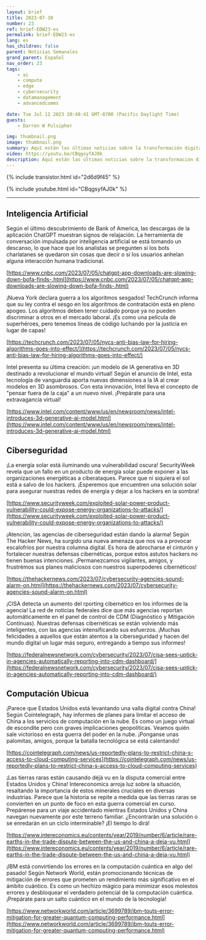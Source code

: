 ```yaml
---
layout: brief
title: 2023-07-10
number: 23
ref: brief-EDW23-es
permalink: brief-EDW23-es
lang: es
has_children: false
parent: Noticias Semanales
grand_parent: Español
nav_order: 23
tags:
    - ai
    - compute
    - edge
    - cybersecurity
    - datamanagement
    - advancedcomms

date: Tue Jul 11 2023 20:48:41 GMT-0700 (Pacific Daylight Time)
guests:
    - Darren W Pulsipher

img: thumbnail.png
image: thumbnail.png
summary: Aquí están las últimas noticias sobre la transformación digital para el 10 de julio de 2023. La guerra comercial en curso está empezando a afectar los servicios en la nube. Además, hay especulaciones de que la euforia alrededor de la inteligencia artificial generativa puede estar disminuyendo. En el ámbito de la ciberseguridad, existen preocupaciones acerca de si estamos haciendo lo suficiente para mantenernos un paso adelante de los actores maliciosos.
video: https://youtu.be/CBqgsyfAJ0k
description: Aquí están las últimas noticias sobre la transformación digital para el 10 de julio de 2023. La guerra comercial en curso está empezando a afectar los servicios en la nube. Además, hay especulaciones de que la euforia alrededor de la inteligencia artificial generativa puede estar disminuyendo. En el ámbito de la ciberseguridad, existen preocupaciones acerca de si estamos haciendo lo suficiente para mantenernos un paso adelante de los actores maliciosos.
---
```



{% include transistor.html id="2d6d9f45" %}



{% include youtube.html id="CBqgsyfAJ0k" %}


---

## Inteligencia Artificial

Según el último descubrimiento de Bank of America, las descargas de la aplicación ChatGPT muestran signos de relajación. La herramienta de conversación impulsada por inteligencia artificial se está tomando un descanso, lo que hace que los analistas se pregunten si los bots charlatanes se quedaron sin cosas que decir o si los usuarios anhelan alguna interacción humana tradicional.

[https://www.cnbc.com/2023/07/05/chatgpt-app-downloads-are-slowing-down-bofa-finds-.html](https://www.cnbc.com/2023/07/05/chatgpt-app-downloads-are-slowing-down-bofa-finds-.html)

¡Nueva York declara guerra a los algoritmos sesgados! TechCrunch informa que su ley contra el sesgo en los algoritmos de contratación está en pleno apogeo. Los algoritmos deben tener cuidado porque ya no pueden discriminar a otros en el mercado laboral. ¡Es como una película de superhéroes, pero tenemos líneas de código luchando por la justicia en lugar de capas!

[https://techcrunch.com/2023/07/05/nycs-anti-bias-law-for-hiring-algorithms-goes-into-effect/](https://techcrunch.com/2023/07/05/nycs-anti-bias-law-for-hiring-algorithms-goes-into-effect/)

Intel presenta su última creación: ¡un modelo de IA generativa en 3D destinado a revolucionar el mundo virtual! Según el anuncio de Intel, esta tecnología de vanguardia aporta nuevas dimensiones a la IA al crear modelos en 3D asombrosos. Con esta innovación, Intel lleva el concepto de "pensar fuera de la caja" a un nuevo nivel. ¡Prepárate para una extravagancia virtual!

[https://www.intel.com/content/www/us/en/newsroom/news/intel-introduces-3d-generative-ai-model.html](https://www.intel.com/content/www/us/en/newsroom/news/intel-introduces-3d-generative-ai-model.html)

## Ciberseguridad

¡La energía solar está iluminando una vulnerabilidad oscura! SecurityWeek revela que un fallo en un producto de energía solar puede exponer a las organizaciones energéticas a ciberataques. Parece que ni siquiera el sol está a salvo de los hackers. ¡Esperemos que encuentren una solución solar para asegurar nuestras redes de energía y dejar a los hackers en la sombra!

[https://www.securityweek.com/exploited-solar-power-product-vulnerability-could-expose-energy-organizations-to-attacks/](https://www.securityweek.com/exploited-solar-power-product-vulnerability-could-expose-energy-organizations-to-attacks/)

¡Atención, las agencias de ciberseguridad están dando la alarma! Según The Hacker News, ha surgido una nueva amenaza que nos va a provocar escalofríos por nuestra columna digital. Es hora de abrocharse el cinturón y fortalecer nuestras defensas cibernéticas, porque estos astutos hackers no tienen buenas intenciones. ¡Permanezcamos vigilantes, amigos, y frustrémos sus planes maliciosos con nuestros superpoderes cibernéticos!

[https://thehackernews.com/2023/07/cybersecurity-agencies-sound-alarm-on.html](https://thehackernews.com/2023/07/cybersecurity-agencies-sound-alarm-on.html)

¡CISA detecta un aumento del rporting cibernético en los informes de la agencia! La red de noticias federales dice que más agencias reportan automáticamente en el panel de control de CDM (Diagnóstico y Mitigación Continuas). Nuestras defensas cibernéticas se están volviendo más inteligentes, con las agencias intensificando sus esfuerzos. ¡Muchas felicidades a aquellos que están atentos a la ciberseguridad y hacen del mundo digital un lugar más seguro, entregando a tiempo sus informes!

[https://federalnewsnetwork.com/cybersecurity/2023/07/cisa-sees-uptick-in-agencies-automatically-reporting-into-cdm-dashboard/](https://federalnewsnetwork.com/cybersecurity/2023/07/cisa-sees-uptick-in-agencies-automatically-reporting-into-cdm-dashboard/)

## Computación Ubicua

¡Parece que Estados Unidos está levantando una valla digital contra China! Según Cointelegraph, hay informes de planes para limitar el acceso de China a los servicios de computación en la nube. Es como un juego virtual de escondite pero con graves implicaciones geopolíticas. Veamos quién sale victorioso en esta guerra del poder en la nube. ¡Ponganse unas palomitas, amigos, porque la batalla tecnológica se está calentando!

[https://cointelegraph.com/news/us-reportedly-plans-to-restrict-china-s-access-to-cloud-computing-services](https://cointelegraph.com/news/us-reportedly-plans-to-restrict-china-s-access-to-cloud-computing-services)

¡Las tierras raras están causando déjà vu en la disputa comercial entre Estados Unidos y China! Intereconomics arroja luz sobre la situación, resaltando la importancia de estos minerales cruciales en diversas industrias. Parece que la historia se repite a medida que las tierras raras se convierten en un punto de foco en esta guerra comercial en curso. Prepárense para un viaje accidentado mientras Estados Unidos y China navegan nuevamente por este terreno familiar. ¿Encontrarán una solución o se enredarán en un ciclo interminable? ¡El tiempo lo dirá!

[https://www.intereconomics.eu/contents/year/2019/number/6/article/rare-earths-in-the-trade-dispute-between-the-us-and-china-a-deja-vu.html](https://www.intereconomics.eu/contents/year/2019/number/6/article/rare-earths-in-the-trade-dispute-between-the-us-and-china-a-deja-vu.html)

¡IBM está convirtiendo los errores en la computación cuántica en algo del pasado! Según Network World, están promocionando técnicas de mitigación de errores que prometen un rendimiento más significativo en el ámbito cuántico. Es como un hechizo mágico para minimizar esos molestos errores y desbloquear el verdadero potencial de la computación cuántica. ¡Prepárate para un salto cuántico en el mundo de la tecnología!

[https://www.networkworld.com/article/3699789/ibm-touts-error-mitigation-for-greater-quantum-computing-performance.html](https://www.networkworld.com/article/3699789/ibm-touts-error-mitigation-for-greater-quantum-computing-performance.html)



